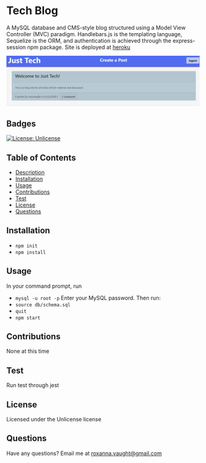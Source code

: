 # Tech Blog
  A MySQL database and CMS-style blog structured using a Model View Controller (MVC) paradigm. Handlebars.js is the templating language, Sequelize is the ORM, and authentication is achieved through the express-session npm package.
  Site is deployed at [heroku](https://git.heroku.com/arcane-crag-67945.git)

  <img src = "assets\screenshot.JPG" alt="screenshot" />

  ## Badges 
  [![License: Unlicense](https://img.shields.io/badge/license-Unlicense-blue.svg)](http://unlicense.org/)

  ## Table of Contents 
  * [Description](#description)
  * [Installation](#installation)
  * [Usage](#usage)
  * [Contributions](#contributions)
  * [Test](#test)
  * [License](#license)
  * [Questions](#questions)

  ## Installation
  * `npm init`
  * `npm install`  
  ## Usage
 In your command prompt, run 
 * `mysql -u root -p`
Enter your MySQL password. Then run:
* `source db/schema.sql`
* `quit`
* `npm start`

## Contributions
  None at this time
  
## Test
  Run test through jest

## License
  Licensed under the Unlicense license

## Questions
  Have any questions? Email me at roxanna.vaught@gmail.com